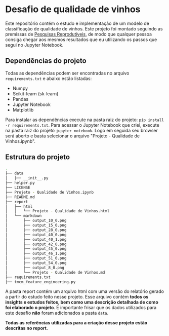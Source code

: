 # Desafio de qualidade de vinhos

Este repositório contém o estudo e implementação de um modelo de classificação de qualidade de vinhos.  Este projeto foi montado seguindo as premissas de [Pesquisas Reprodutíveis](https://pt.coursera.org/learn/reproducible-research), de modo que qualquer pessoa consiga chegar aos mesmos resultados que eu utilizando os passos que segui no Jupyter Notebook.

## Dependências do projeto

Todas as dependências podem ser encontradas no arquivo `requirements.txt` e abaixo estão listadas:

* Numpy
* Scikit-learn (sk-learn)
* Pandas 
* Jupyter Notebook
* Matplotlib

Para instalar as dependências execute na pasta raiz do projeto: `pip install -r requirements.txt`. Para acessar o Jupyter Notebook que criei, execute na pasta raiz do projeto `jupyter notebook`. Logo em seguida seu browser será aberto e basta selecionar o arquivo "Projeto - Qualidade de Vinhos.ipynb". 

## Estrutura do projeto

```sh
.
├── data
│   ├── __init__.py
├── helper.py
├── LICENSE
├── Projeto - Qualidade de Vinhos.ipynb
├── README.md
├── report
│   ├── html
│   │   └── Projeto - Qualidade de Vinhos.html
│   └── markdown
│       ├── output_10_0.png
│       ├── output_15_0.png
│       ├── output_28_0.png
│       ├── output_40_0.png
│       ├── output_40_1.png
│       ├── output_42_0.png
│       ├── output_45_0.png
│       ├── output_46_1.png
│       ├── output_51_0.png
│       ├── output_54_0.png
│       ├── output_8_0.png
│       └── Projeto - Qualidade de Vinhos.md
├── requirements.txt
├── tmcm_feature_engineering.py

```

A pasta report contém um arquivo html com uma versão do relatório gerado a partir do estudo feito nesse projeto. Esse arquivo contém **todos os insights e estudos feitos, bem como uma descrição detalhada de como foi elaborado o projeto**. É importante frisar que os dados utilizados para este desafio **não** foram adicionados a pasta `data`.

**Todas as referências utilizadas para a criação desse projeto estão descritas no report.**